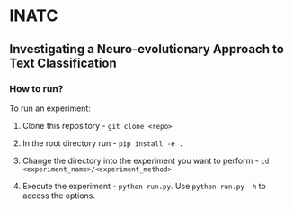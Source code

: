 # INATC

## Investigating a Neuro-evolutionary Approach to Text Classification

### How to run?
To run an experiment:

1. Clone this repository - ```git clone <repo>```

2. In the root directory run - ```pip install -e .```

3. Change the directory into the experiment you want to perform - ```cd <experiment_name>/<experiment_method>```

4. Execute the experiment - ```python run.py```. Use ```python run.py -h``` to access the options.